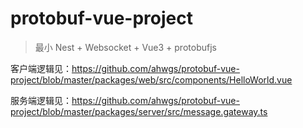 # protobuf-vue-project

> 最小 Nest + Websocket + Vue3 + protobufjs

客户端逻辑见：https://github.com/ahwgs/protobuf-vue-project/blob/master/packages/web/src/components/HelloWorld.vue

服务端逻辑见：https://github.com/ahwgs/protobuf-vue-project/blob/master/packages/server/src/message.gateway.ts
